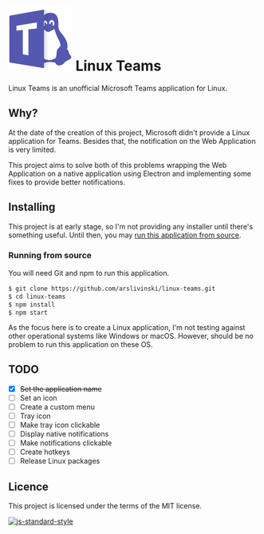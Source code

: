 # <img src="linux-teams.svg" alt="Logo" width="128" height="128"> Linux Teams
Linux Teams is an unofficial Microsoft Teams application for Linux.

## Why?
At the date of the creation of this project, Microsoft didn't provide a Linux application for Teams. Besides that, the notification on the Web Application is very limited.

This project aims to solve both of this problems wrapping the Web Application on a native application using Electron and implementing some fixes to provide better notifications.

## Installing
This project is at early stage, so I'm not providing any installer until there's something useful. Until then, you may [run this application from source](#running-from-source).

### Running from source
You will need Git and npm to run this application.

```
$ git clone https://github.com/arslivinski/linux-teams.git
$ cd linux-teams
$ npm install
$ npm start
```

As the focus here is to create a Linux application, I'm not testing against other operational systems like Windows or macOS. However, should be no problem to run this application on these OS.

## TODO
  - [x] <del>Set the application name</del>
  - [ ] Set an icon
  - [ ] Create a custom menu
  - [ ] Tray icon
  - [ ] Make tray icon clickable
  - [ ] Display native notifications
  - [ ] Make notifications clickable
  - [ ] Create hotkeys
  - [ ] Release Linux packages

## Licence
This project is licensed under the terms of the MIT license.

[![js-standard-style](https://cdn.rawgit.com/standard/standard/master/badge.svg)](http://standardjs.com)
